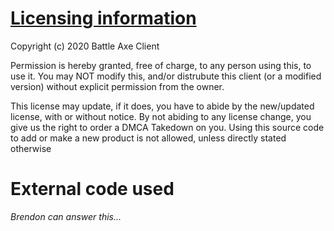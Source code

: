 # [Licensing information](https://github.com/BattleAxeClient/battle-axe-releases/blob/master/LICENSE.md)

Copyright (c) 2020 Battle Axe Client

Permission is hereby granted, free of charge, to any person using this, to use it. You may NOT modify this, and/or distrubute this client (or a modified version) without explicit permission from the owner. 

This license may update, if it does, you have to abide by the new/updated license, with or without notice. By not abiding to any license change, you give us the right to order a DMCA Takedown on you.
Using this source code to add or make a new product is not allowed, unless directly stated otherwise
# External code used

*Brendon can answer this...*
